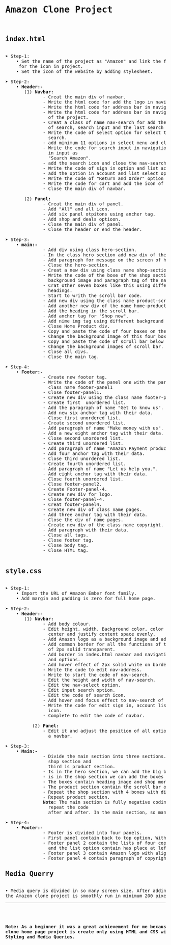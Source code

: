 <pre>
<h1>Amazon Clone Project</h1>
<h2>index.html</h2>
&#10148; Step-1:
    &#x2022; Set the name of the project as "Amazon" and link the font awesome stylesheet
     for the icon in project. 
    &#x2022; Set the icon of the website by adding stylesheet.

&#10148; Step-2: 
    &#x2022; <b>Header:-</b>
       (1) <b>Navbar:</b>
              - Creat the main div of navbar.
              - Write the html code for add the logo in navigation pannel. 
              - Write the html code for address bar in navigation pannel. 
              - Write the html code for address bar in navigation pannel and add the first icon
                of the project.
              - Creat a class of name nav-search for add the select optoin for select catagory
                of search, search input and the last search icon.
              - Write the code of select option for select the options of catagorys of
                search.
              - add minimum 11 options in select menu and close the select code.
              - Write the code for search input in navigation panel and add placeholder
                in input as
                "Search Amazon".
              - add the search icon and close the nav-search class div.
              - Write the code of sign in option and list account and lis option.
              - add the option in account and list select option.
              - Write the code of "Return and Order" option on navbar.
              - Write the code for cart and add the icon of the cart.
              - Close the main div of navbar.

       (2) <b>Panel:</b>
              - Creat the main div of panel. 
              - Add "All" and all icon.
              - Add six panel otpitons using ancher tag.
              - Add shop and deals optioon.
              - Close the main div of panel.
              - Close the header or end the header.
    
&#10148; Step-3:
    &#x2022; <b>main:-</b>
              - Add div using class hero-section.
              - In the class hero section add new div of the class name hero-message. 
              - Add paragraph for message on the screen of hero-section.
              - Close the hero-section.
              - Creat a new div using class name shop-section.
              - Write the code of the boxe of the shop sections using one heading,
                background image and paragraph tag of the name "See more".
              - Crat other seven boxes like this using different background images and
                headings.
              - Start to writh the scroll bar code.
              - Add new div using the class name product-scroll-bar.
              - Add another new div of the name home-product.
              - Add the heading in the scroll bar. 
              - Add ancher tag for "Shop now".
              - Add nime img tag using different background images.
              - Close Home Product div.
              - Copy and paste the code of four baxes on the shop-section.
              - Change the background image of this four boxes.
              - Copy and paste the code of scroll bar below the boxes.
              - Change the background images of scroll bar.
              - Close all divs.
              - Close the main tag.
    
&#10148; Step-4:
    &#x2022; <b>Footer:-</b>
              - Create new footer tag.
              - Write the code of the panel one with the paragraph tag using new div of the
                class name footer-panel1
              - Close footer-panel1.
              - Create new div using the class name footer-panel2.
              - Create first  unordered list.
              - Add the paragraph of name "Get to know us".
              - Add new six anchor tag with their data.
              - Close first unordered list.
              - Create second unordered list.
              - Add paragraph of name "Make money with us".
              - Add a new eight anchor tag with their data.
              - Close second unordered list.
              - Create third unordered list.
              - Add paragraph of name "Amazon Payment product".
              - Add four anchor tag with their data.
              - Close third unordered list.
              - Create fourth unordered list.
              - Add paragraph of name "Let us help you.".
              - Add eight anchor tag with their data.
              - Close fourth unordered list.
              - Close footer-panel2.
              - Create Footer-panel-4.
              - Create new div for logo.
              - Close footer-panel-4. 
              - Creat footer-panel4.
              - Create new div of class name pages.
              - Add three anchor tag with their data.
              - Close the div of name pages.
              - Create new div of the class name copyright.
              - Add paragraph with their data.
              - Close all tags.
              - Close footer tag.
              - Close body tag.
              - Close HTML tag.

<h2>style.css</h2>
&#10148; Step-1:
    &#x2022; Import the URL of Amazon Ember font family.
    &#x2022; Add margin and padding is zero for full home page.

&#10148; Step-2:
    &#x2022; <b>Header:-</b>
       (1) <b>Navbar:</b>
              - Add body colour.
              - Edit height, width, Background color, color With display flex align items
                center and justify content space evenly.
              - Add Amazon logo as a background image and adjust their height and width.
              - Add common border for all the functions of the navbar and navigation panel
                of 2px solid transparent.
              - Add border in index.html navbar and navigation panel with all the functions
                and options.
              - Add hover effect of 2px solid white on border.
              - Write the code to edit nav-address.
              - Write to start the code of nav-search.
              - Edit the height and width of nav-search.
              - Edit the nav-select option.
              - Edit input search option.
              - Edit the code of search icon.
              - Add hover and focus effect to nav-search of 3px solid #fa930c.
              - Write the code for edit sign in, account list, Return, Cart option with there
                icon.
              - Complete to edit the code of navbar. 
            
          (2) <b>Panel:</b>
              - Edit it and adjust the position of all options and add the border effect like
                a navbar.

&#10148; Step-3:
    &#x2022; <b>Main:-</b>
              - Divide the main section into three sections. First is hero section second is
                shop section and
                third is product section.
              - Is in the hero section, we can add the big background image and hero message.
              - is in the shop section we can add the boxes with flex wrap property.
              - The boxes contain heading image and shop more section.
              - The product section contain the scroll bar of more than 9 images.
              - Repeat the shop section with 4 boxes with different background image.
              - Repeat product section.
              <b>Note:</b> The main section is fully negative coding section means which is
                repeat the code
                after and after. In the main section, so many effects are used.

&#10148; Step-4:
    &#x2022; <b>Footer:-</b>
              - Footer is divided into four panels.
              - First panel contain back to top option, With alignment center.
              - Footer panel 2 contain the lists of four copyrights section withe alignment center
                and the list option contain has place at left side of the main lists.
              - Footer panel 3 contain Amazon logo with alignment centre.
              - Footer panel 4 contain paragraph of copyright section with alignment center.
<h2>Media Querry</h2>
&#x2022; Media query is divided in so many screen size. After adding the media queries,
the Amazon clone project is smoothly run in minimum 200 pixel to in the maximum 1600 pixel.<hr>

<b><h4>Note: As a beginner it was a great achievement for me because of this Amazon
clone home page project is create only using HTML and CSS with the great help of CSS
Styling and Media Queries.</h4></b>

 
</pre>